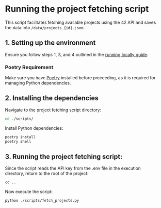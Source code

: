 # Running the project fetching script

This script facilitates fetching available projects using the 42 API and saves the data into `/data/projects_{id}.json`.


## 1. Setting up the environment

Ensure you follow steps 1, 3, and 4 outlined in the [running locally guide](https://github.com/lucas-ht/42calculator/blob/main/docs/running.md).


### Poetry Requirement

Make sure you have [Poetry](https://python-poetry.org/docs/) installed before proceeding, as it is required for managing Python dependencies.


## 2. Installing the dependencies

Navigate to the project fetching script directory:
```bash
cd ./scripts/
```

Install Python dependencies:
```bash
poetry install
poetry shell
```


## 3. Running the project fetching script:

Since the script reads the API key from the .env file in the execution directory, return to the root of the project:
```bash
cd ..
```

Now execute the script:
```bash
python ./scripts/fetch_projects.py
```
